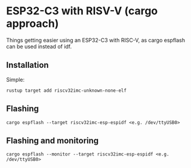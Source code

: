 # ESP32-C3 with RISV-V (cargo approach)

Things getting easier using an ESP32-C3 with RISC-V, as cargo espflash can be used instead of idf.

## Installation
Simple:
```
rustup target add riscv32imc-unknown-none-elf
```

## Flashing
```
cargo espflash --target riscv32imc-esp-espidf <e.g. /dev/ttyUSB0>
```

## Flashing and monitoring
```
cargo espflash --monitor --target riscv32imc-esp-espidf <e.g. /dev/ttyUSB0>
```
